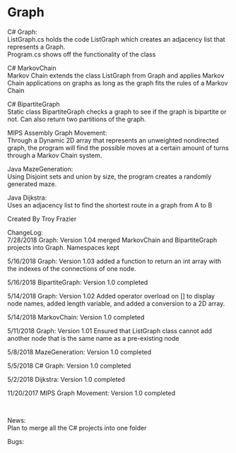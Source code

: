 # Graph
C# Graph:  <br />
  ListGraph.cs holds the code ListGraph which creates an adjacency list that represents a Graph. <br />
  Program.cs shows off the functionality of the class <br />
  
C# MarkovChain <br />
  Markov Chain extends the class ListGraph from Graph and applies Markov Chain applications on graphs as long as the graph fits the rules of a Markov Chain <br />
  
C# BipartiteGraph <br />
  Static class BipartiteGraph checks a graph to see if the graph is bipartite or not. Can also return two partitions of the graph.
  <br />
  
MIPS Assembly Graph Movement: <br />
  Through a Dynamic 2D array that represents an unweighted nondirected graph, the program will find the possible moves at a certain amount of turns through a Markov Chain system. <br />
  
Java MazeGeneration: <br />
  Using Disjoint sets and union by size, the program creates a randomly generated maze.<br />
  
Java Dijkstra: <br />
  Uses an adjacency list to find the shortest route in a graph from A to B <br />

Created By Troy Frazier <br />

ChangeLog: <br />
7/28/2018 Graph: Version 1.04 merged MarkovChain and BipartiteGraph projects into Graph. Namespaces kept <br />

5/16/2018 Graph: Version 1.03 added a function to return an int array with the indexes of the connections of one node.<br />

5/16/2018 BipartiteGraph: Version 1.0 completed <br />

5/14/2018 Graph: Version 1.02 Added operator overload on [] to display node names, added length variable, and added a conversion to a 2D array. <br />

5/14/2018 MarkovChain: Version 1.0 completed<br />

5/11/2018 Graph: Version 1.01 Ensured that ListGraph class cannot add another node that is the same name as a pre-existing node<br />

5/8/2018 MazeGeneration: Version 1.0 completed<br />

5/5/2018 C# Graph: Version 1.0 completed<br />

5/2/2018 Dijkstra: Version 1.0 completed<br />

11/20/2017 MIPS Graph Movement: Version 1.0 completed<br />

<br />

News:<br />
Plan to merge all the C# projects into one folder <br />

Bugs:<br />
